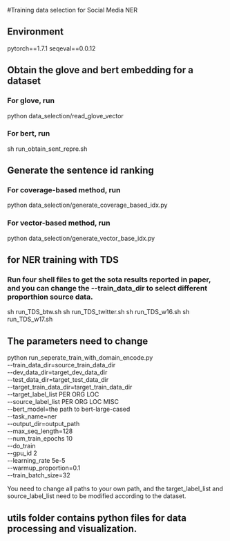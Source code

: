 #Training data selection for Social Media NER

## Environment 
pytorch==1.7.1
seqeval==0.0.12

## Obtain the glove and bert embedding for a dataset
### For glove, run
python data_selection/read_glove_vector
### For bert, run
sh run_obtain_sent_repre.sh

## Generate the sentence id ranking
### For coverage-based method, run
python data_selection/generate_coverage_based_idx.py
### For vector-based method, run
python data_selection/generate_vector_base_idx.py

## for NER training with TDS
### Run four shell files to get the sota results reported in paper, and you can change the --train_data_dir to select different proporthion source data.
sh run_TDS_btw.sh
sh run_TDS_twitter.sh
sh run_TDS_w16.sh
sh run_TDS_w17.sh

## The parameters need to change
python run_seperate_train_with_domain_encode.py \
--train_data_dir=source_train_data_dir \
--dev_data_dir=target_dev_data_dir \
--test_data_dir=target_test_data_dir \
--target_train_data_dir=target_train_data_dir \
--target_label_list PER ORG LOC \
--source_label_list PER ORG LOC MISC \
--bert_model=the path to bert-large-cased \
--task_name=ner \
--output_dir=output_path \
--max_seq_length=128 \
--num_train_epochs 10 \
--do_train \
--gpu_id 2 \
--learning_rate 5e-5 \
--warmup_proportion=0.1 \
--train_batch_size=32

You need to change all paths to your own path, and the target_label_list and source_label_list need to be modified according to the dataset.

## utils folder contains python files for data processing and visualization.
